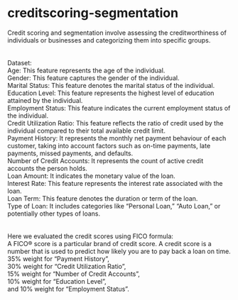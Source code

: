 # creditscoring-segmentation

Credit scoring and segmentation involve assessing the creditworthiness of individuals or businesses and categorizing them into specific groups.<br>
<br>
<br>
Dataset:<br>
Age: This feature represents the age of the individual.<br>
Gender: This feature captures the gender of the individual.<br>
Marital Status: This feature denotes the marital status of the individual.<br>
Education Level: This feature represents the highest level of education attained by the individual.<br>
Employment Status: This feature indicates the current employment status of the individual.<br>
Credit Utilization Ratio: This feature reflects the ratio of credit used by the individual compared to their total available credit limit.<br>
Payment History: It represents the monthly net payment behaviour of each customer, taking into account factors such as on-time payments, late payments, missed payments, and defaults.<br>
Number of Credit Accounts: It represents the count of active credit accounts the person holds.<br>
Loan Amount: It indicates the monetary value of the loan.<br>
Interest Rate: This feature represents the interest rate associated with the loan.<br>
Loan Term: This feature denotes the duration or term of the loan.<br>
Type of Loan: It includes categories like “Personal Loan,” “Auto Loan,” or potentially other types of loans.<br>
<br>
<br>
Here we evaluated the credit scores using FICO formula:<br>
A FICO® score is a particular brand of credit score. A credit score is a number that is used to predict how likely you are to pay back a loan on time.<br>
35% weight for “Payment History”, <br>
30% weight for “Credit Utilization Ratio”, <br>
15% weight for “Number of Credit Accounts”, <br>
10% weight for “Education Level”, <br>
and 10% weight for “Employment Status”. <br>
